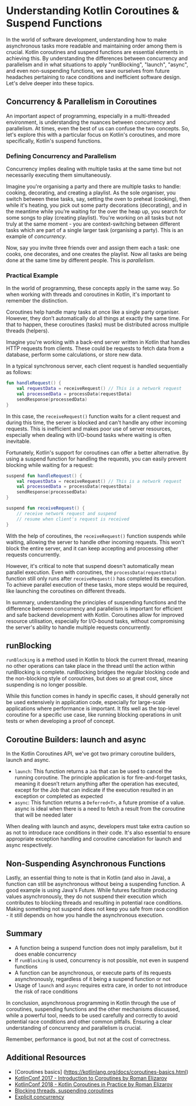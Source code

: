 # Understanding Kotlin Coroutines & Suspend Functions

In the world of software development, understanding how to make asynchronous tasks more readable and maintaining order among them is crucial. Kotlin coroutines and suspend functions are essential elements in achieving this. By understanding the differences between concurrency and parallelism and in what situations to apply "runBlocking", "launch", "async", and even non-suspending functions, we save ourselves from future headaches pertaining to race conditions and inefficient software design. Let's delve deeper into these topics.

## Concurrency & Parallelism in Coroutines

An important aspect of programming, especially in a multi-threaded environment, is understanding the nuances between concurrency and parallelism. At times, even the best of us can confuse the two concepts. So, let's explore this with a particular focus on Kotlin's coroutines, and more specifically, Kotlin's suspend functions.

### Defining Concurrency and Parallelism
Concurrency implies dealing with multiple tasks at the same time but not necessarily executing them simultaneously. 

Imagine you're organising a party and there are multiple tasks to handle: cooking, decorating, and creating a playlist. As the sole organiser, you switch between these tasks, say, setting the oven to preheat (cooking), then while it's heating, you pick out some party decorations (decorating), and in the meantime while you’re waiting for the over the heap up, you search for some songs to play (creating playlist). You're working on all tasks but not truly at the same moment - you are context-switching between different tasks which are part of a single larger task (organising a party). This is an example of _concurrency_.

Now, say you invite three friends over and assign them each a task: one cooks, one decorates, and one creates the playlist. Now all tasks are being done at the same time by different people. This is _parallelism_.

### Practical Example
In the world of programming, these concepts apply in the same way. So when working with threads and coroutines in Kotlin, it's important to remember the distinction.

Coroutines help handle many tasks at once like a single party organiser. However, they don’t automatically do all things at exactly the same time. For that to happen, these coroutines (tasks) must be distributed across multiple threads (helpers).

Imagine you're working with a back-end server written in Kotlin that handles HTTP requests from clients. These could be requests to fetch data from a database, perform some calculations, or store new data.

In a typical synchronous server, each client request is handled sequentially as follows:
```kotlin
fun handleRequest() {
    val requestData = receiveRequest() // This is a network request
    val processedData = processData(requestData)
    sendResponse(processedData)
}
```

In this case, the `receiveRequest()` function waits for a client request and during this time, the server is blocked and can't handle any other incoming requests. This is inefficient and makes poor use of server resources, especially when dealing with I/O-bound tasks where waiting is often inevitable.

Fortunately, Kotlin's support for coroutines can offer a better alternative. By using a suspend function for handling the requests, you can easily prevent blocking while waiting for a request:

```kotlin
suspend fun handleRequest() {
    val requestData = receiveRequest() // This is a network request
    val processedData = processData(requestData)
    sendResponse(processedData)
}

suspend fun receiveRequest() {
    // receive network request and suspend
    // resume when client's request is received
}
```

With the help of coroutines, the `receiveRequest()`  function suspends while waiting, allowing the server to handle other incoming requests. This won't block the entire server, and it can keep accepting and processing other requests concurrently.

However, it's critical to note that suspend doesn't automatically mean parallel execution. Even with coroutines, the `processData(requestData)` function still only runs after `receiveRequest()` has completed its execution. To achieve parallel execution of these tasks, more steps would be required, like launching the coroutines on different threads.

In summary, understanding the principles of suspending functions and the difference between concurrency and parallelism is important for efficient and safe backend development with Kotlin. Coroutines allow for improved resource utilisation, especially for I/O-bound tasks, without compromising the server's ability to handle multiple requests concurrently.

## runBlocking

`runBlocking` is a method used in Kotlin to block the current thread, meaning no other operations can take place in the thread until the action within runBlocking is complete. runBlocking bridges the regular blocking code and the non-blocking style of coroutines, but does so at great cost, since suspending is no longer possible.

While this function comes in handy in specific cases, it should generally not be used extensively in application code, especially for large-scale applications where performance is important. It fits well as the top-level coroutine for a specific use case, like running blocking operations in unit tests or when developing a proof of concept.

## Coroutine Builders: launch and async

In the Kotlin Coroutines API, we've got two primary coroutine builders, launch and async.
- `launch`: This function returns a `Job` that can be used to cancel the running coroutine. The principle application is for fire-and-forget tasks, meaning it doesn’t return anything after the operation has executed, except for the Job that can indicate if the execution resulted in an exception or completed as expected
- `async`: This function returns a `Deferred<T>`, a future promise of a value. async is ideal when there is a need to fetch a result from the coroutine that will be needed later

When dealing with launch and async, developers must take extra caution so as not to introduce race conditions in their code. It's also essential to ensure appropriate exception handling and coroutine cancelation for launch and async respectively.

## Non-Suspending Asynchronous Functions

Lastly, an essential thing to note is that in Kotlin (and also in Java), a function can still be asynchronous without being a suspending function. A good example is using Java's Future. While futures facilitate producing values asynchronously, they do not suspend their execution which contributes to blocking threads and resulting in potential race conditions. Making something not suspend does not keep you safe from race condition - it still depends on how you handle the asynchronous execution.

## Summary
- A function being a suspend function does not imply parallelism, but it does enable concurrency
- If `runBlocking` is used, concurrency is not possible, not even in suspend functions
- A function can be asynchronous, or execute parts of its requests asynchronously, regardless of it being a suspend function or not
- Usage of `launch` and `async` requires extra care, in order to not introduce the risk of race conditions 

In conclusion, asynchronous programming in Kotlin through the use of coroutines, suspending functions and the other mechanisms discussed, while a powerful tool, needs to be used carefully and correctly to avoid potential race conditions and other common pitfalls. Ensuring a clear understanding of concurrency and parallelism is crucial.

Remember, performance is good, but not at the cost of correctness.

## Additional Resources

- [Coroutines basics] (https://kotlinlang.org/docs/coroutines-basics.html) 
- [KotlinConf 2017 - Introduction to Coroutines by Roman Elizarov](https://www.youtube.com/watch?v=_hfBv0a09Jc&t=1094s)
- [KotlinConf 2018 - Kotlin Coroutines in Practice by Roman Elizarov](https://www.youtube.com/watch?v=a3agLJQ6vt8)
- [Blocking threads, suspending coroutines](https://elizarov.medium.com/blocking-threads-suspending-coroutines-d33e11bf4761)
- [Explicit concurrency](https://elizarov.medium.com/explicit-concurrency-67a8e8fd9b25)
